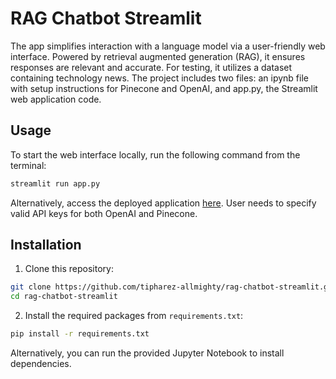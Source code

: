 # RAG Chatbot Streamlit

The app simplifies interaction with a language model via a user-friendly web interface. Powered by retrieval augmented generation (RAG), it ensures responses are relevant and accurate. For testing, it utilizes a dataset containing technology news. The project includes two files: an ipynb file with setup instructions for Pinecone and OpenAI, and app.py, the Streamlit web application code.

## Usage

To start the web interface locally, run the following command from the terminal:

```bash
streamlit run app.py
```

Alternatively, access the deployed application [here](https://rag-chatbot-app-jzcyawtbugtqhkvexawpho.streamlit.app/). User needs to specify valid API keys for both OpenAI and Pinecone.

## Installation

1. Clone this repository:

```bash
git clone https://github.com/tipharez-allmighty/rag-chatbot-streamlit.git
cd rag-chatbot-streamlit
```

2. Install the required packages from `requirements.txt`:

```bash
pip install -r requirements.txt
```

Alternatively, you can run the provided Jupyter Notebook to install dependencies.
